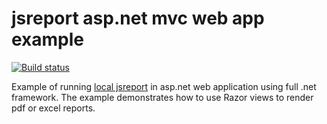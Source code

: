 # jsreport asp.net mvc web app example
[![Build status](https://ci.appveyor.com/api/projects/status/jr1hnckf4eb558qk?svg=true)](https://ci.appveyor.com/project/pofider/jsreport-dotnet-example-net-webapp)

Example of running [local jsreport](https://jsreport.net/learn/dotnet-local) in asp.net web application using full .net framework. The example demonstrates how to use Razor views to render pdf or excel reports.
